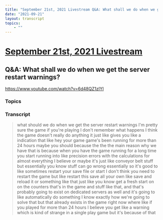 ```yaml
---
title: "September 21st, 2021 Livestream Q&A: What shall we do when we get the server restart warnings?"
date: "2021-09-21"
layout: transcript
topics:
    - ""
---
```

# [September 21st, 2021 Livestream](../2021-09-21.md)
## Q&A: What shall we do when we get the server restart warnings?
https://www.youtube.com/watch?v=6d48QZ1zIYI

### Topics


### Transcript

> what should we do when we get the server restart warnings I'm pretty sure the game if you're playing I don't remember what happens I think the game doesn't really do anything it just like gives you like a indication that like hey your game game's been running for more than 24 hours maybe you should because the the the main reason why we have that is because when you have the game running for a long time you start running into like precision errors with the calculations for almost everything I believe or maybe it's just like conveyor belt stuff but essentially you know stuff can go wrong essentially so it's good to like sometimes restart your save file or start I don't think you need to restart the game but like restart this save all your own like save and reload it or something like that just like you know get a fresh start on on the counters that's in the game and stuff like that, and that's probably going to exist on dedicated servers as well and it's going to like automatically do something I know exactly how we're going to solve that but that already exists in the game right now where like if you played for more than 24 hours I believe you get like a warning which is kind of strange in a single play game but it's because of that

